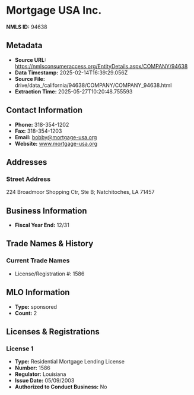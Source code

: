 # Mortgage USA Inc.

**NMLS ID:** 94638

## Metadata
- **Source URL:** https://nmlsconsumeraccess.org/EntityDetails.aspx/COMPANY/94638
- **Data Timestamp:** 2025-02-14T16:39:29.056Z
- **Source File:** drive/data_/california/94638/COMPANY/COMPANY_94638.html
- **Extraction Time:** 2025-05-27T10:20:48.755593

## Contact Information
- **Phone:** 318-354-1202
- **Fax:** 318-354-1203
- **Email:** bobby@mortgage-usa.org
- **Website:** www.mortgage-usa.org

## Addresses
### Street Address
224 Broadmoor Shopping Ctr, Ste B; Natchitoches, LA 71457

## Business Information
- **Fiscal Year End:** 12/31

## Trade Names & History
### Current Trade Names
- License/Registration #: 1586

## MLO Information
- **Type:** sponsored
- **Count:** 2

## Licenses & Registrations

### License 1
- **Type:** Residential Mortgage Lending License
- **Number:** 1586
- **Regulator:** Louisiana
- **Issue Date:** 05/09/2003
- **Authorized to Conduct Business:** No
